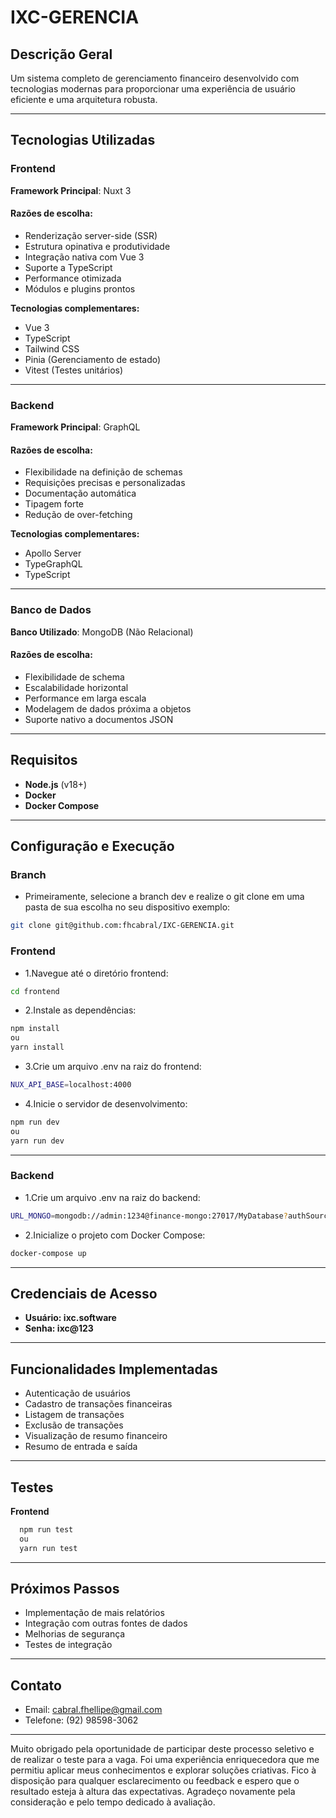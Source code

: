 # IXC-GERENCIA

## Descrição Geral
Um sistema completo de gerenciamento financeiro desenvolvido com tecnologias modernas para proporcionar uma experiência de usuário eficiente e uma arquitetura robusta.

---

## Tecnologias Utilizadas

### **Frontend**
**Framework Principal**: Nuxt 3  

#### Razões de escolha:
- Renderização server-side (SSR)
- Estrutura opinativa e produtividade
- Integração nativa com Vue 3
- Suporte a TypeScript
- Performance otimizada
- Módulos e plugins prontos  

**Tecnologias complementares:**
- Vue 3
- TypeScript
- Tailwind CSS
- Pinia (Gerenciamento de estado)
- Vitest (Testes unitários)

---

### **Backend**
**Framework Principal**: GraphQL  

#### Razões de escolha:
- Flexibilidade na definição de schemas
- Requisições precisas e personalizadas
- Documentação automática
- Tipagem forte
- Redução de over-fetching  

**Tecnologias complementares:**
- Apollo Server
- TypeGraphQL
- TypeScript

---

### **Banco de Dados**
**Banco Utilizado**: MongoDB (Não Relacional)  

#### Razões de escolha:
- Flexibilidade de schema
- Escalabilidade horizontal
- Performance em larga escala
- Modelagem de dados próxima a objetos
- Suporte nativo a documentos JSON

---

## Requisitos
- **Node.js** (v18+)
- **Docker**
- **Docker Compose**

---

## Configuração e Execução

### **Branch**
- Primeiramente, selecione a branch dev e realize o git clone em uma pasta de sua escolha no seu dispositivo exemplo: 
```bash
git clone git@github.com:fhcabral/IXC-GERENCIA.git
```

### **Frontend**
- 1.Navegue até o diretório frontend:
```bash
cd frontend
```
- 2.Instale as dependências:
```bash
npm install
ou
yarn install
```
- 3.Crie um arquivo .env na raiz do frontend:
```bash
NUX_API_BASE=localhost:4000
```
- 4.Inicie o servidor de desenvolvimento:
```bash
npm run dev
ou
yarn run dev
```

---

### **Backend**
- 1.Crie um arquivo .env na raiz do backend:
```bash
URL_MONGO=mongodb://admin:1234@finance-mongo:27017/MyDatabase?authSource=admin
```

- 2.Inicialize o projeto com Docker Compose:
```bash
docker-compose up
```
---

## Credenciais de Acesso
- **Usuário: ixc.software**
- **Senha: ixc@123**

---

## Funcionalidades Implementadas
- Autenticação de usuários
- Cadastro de transações financeiras
- Listagem de transações
- Exclusão de transações
- Visualização de resumo financeiro
- Resumo de entrada e saída

---

## Testes
**Frontend**

```bash
  npm run test
  ou
  yarn run test
```

---

## Próximos Passos
- Implementação de mais relatórios
- Integração com outras fontes de dados
- Melhorias de segurança
- Testes de integração

---

## Contato
- Email: cabral.fhellipe@gmail.com
- Telefone: (92) 98598-3062

---

Muito obrigado pela oportunidade de participar deste processo seletivo e de realizar o teste para a vaga. Foi uma experiência enriquecedora que me permitiu aplicar meus conhecimentos e explorar soluções criativas.
Fico à disposição para qualquer esclarecimento ou feedback e espero que o resultado esteja à altura das expectativas.
Agradeço novamente pela consideração e pelo tempo dedicado à avaliação.
